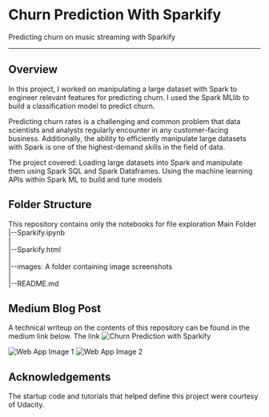 # Churn Prediction With Sparkify
Predicting churn on music streaming with Sparkify

---

## Overview
In this project, I worked on manipulating a large dataset with Spark to engineer relevant features for predicting churn. I used the Spark MLlib to build a classification model to predict churn.

Predicting churn rates is a challenging and common problem that data scientists and analysts regularly encounter in any customer-facing business. Additionally, the ability to efficiently manipulate large datasets with Spark is one of the highest-demand skills in the field of data.

The project covered:
Loading large datasets into Spark and manipulate them using Spark SQL and Spark Dataframes.
Using the machine learning APIs within Spark ML to build and tune models


## Folder Structure
This repository contains only the notebooks for file exploration
Main Folder
   |--Sparkify.ipynb <br>
   | <br>
   |--Sparkify.html <br>
   | <br>
   |--images: A folder containing image screenshots <br>
   | <br>
   |--README.md <br>

## Medium Blog Post
A technical writeup on the contents of this repository can be found in the medium link below. The link ![Churn Prediction with Sparkify](https://medium.com/@kehindeadiguno/analysing-customer-churn-with-pyspark-b23329e4525c)


![Web App Image 1](images/webapp-image1-min.jpg)
![Web App Image 2](images/webapp-image2-min.jpg)


## Acknowledgements
The startup code and tutorials that helped define this project were courtesy of Udacity.
